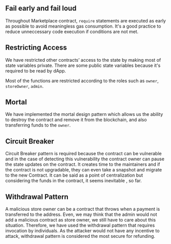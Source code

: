## Fail early and fail loud
Throughout Marketplace contract, `require` statements are executed as early as possible to avoid meaningless gas consumption. It's a good practice to reduce unneccessary code execution if conditions are not met.

## Restricting Access

We have restricted other contracts’ access to the state by making most of state variables private. There are some public state variables because it's required to be read by dApp.

Most of the functions are restricted according to the roles such as `owner`, `storeOwner`, `admin`.

## Mortal
We have implemented the mortal design pattern which allows us the ability to destroy the contract and remove it from the blockchain, and also transferring funds to the `owner`.

## Circuit Breaker

Circuit Breaker pattern is required because the contract can be vulnerable and in the case of detecting this vulnerability the contract owner can pause the state updates on the contract. It creates time to the maintainers and if the contract is not upgradable, they can even take a snapshot and migrate to the new Contract. It can be said as a point of centralization but considering the funds in the contract, it seems inevitable , so far.


## Withdrawal Pattern

A malicious store owner can be a contract that throws when a payment is transferred to the address. Even, we may think that the admin would not add a malicious contract as store owner, we still have to care about this situation. Therefore, we have used the withdrawal pattern that requires invocation by individuals. As the attacker would not have any incentive to attack, withdrawal pattern is considered the most secure for refunding.



